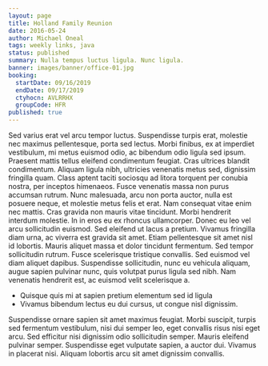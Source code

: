 ```yaml
---
layout: page
title: Holland Family Reunion
date: 2016-05-24
author: Michael Oneal
tags: weekly links, java
status: published
summary: Nulla tempus luctus ligula. Nunc ligula.
banner: images/banner/office-01.jpg
booking:
  startDate: 09/16/2019
  endDate: 09/17/2019
  ctyhocn: AVLRRHX
  groupCode: HFR
published: true
---
```

Sed varius erat vel arcu tempor luctus. Suspendisse turpis erat, molestie nec maximus pellentesque, porta sed lectus. Morbi finibus, ex at imperdiet vestibulum, mi metus euismod odio, ac bibendum odio ligula sed ipsum. Praesent mattis tellus eleifend condimentum feugiat. Cras ultrices blandit condimentum. Aliquam ligula nibh, ultricies venenatis metus sed, dignissim fringilla quam. Class aptent taciti sociosqu ad litora torquent per conubia nostra, per inceptos himenaeos. Fusce venenatis massa non purus accumsan rutrum. Nunc malesuada, arcu non porta auctor, nulla est posuere neque, et molestie metus felis et erat. Nam consequat vitae enim nec mattis. Cras gravida non mauris vitae tincidunt. Morbi hendrerit interdum molestie. In in eros eu ex rhoncus ullamcorper. Donec eu leo vel arcu sollicitudin euismod. Sed eleifend ut lacus a pretium. Vivamus fringilla diam urna, ac viverra est gravida sit amet.
Etiam pellentesque sit amet nisl id lobortis. Mauris aliquet massa et dolor tincidunt fermentum. Sed tempor sollicitudin rutrum. Fusce scelerisque tristique convallis. Sed euismod vel diam aliquet dapibus. Suspendisse sollicitudin, nunc eu vehicula aliquam, augue sapien pulvinar nunc, quis volutpat purus ligula sed nibh. Nam venenatis hendrerit est, ac euismod velit scelerisque a.

* Quisque quis mi at sapien pretium elementum sed id ligula
* Vivamus bibendum lectus eu dui cursus, ut congue nisl dignissim.

Suspendisse ornare sapien sit amet maximus feugiat. Morbi suscipit, turpis sed fermentum vestibulum, nisi dui semper leo, eget convallis risus nisi eget arcu. Sed efficitur nisi dignissim odio sollicitudin semper. Mauris eleifend pulvinar semper. Suspendisse eget vulputate sapien, a auctor dui. Vivamus in placerat nisi. Aliquam lobortis arcu sit amet dignissim convallis.
